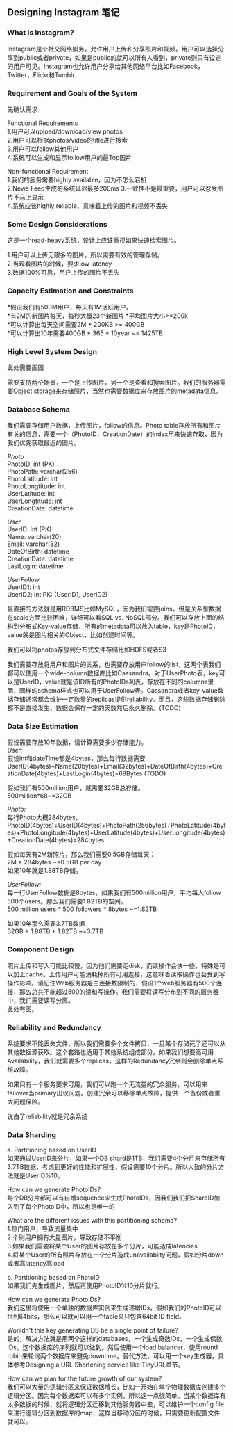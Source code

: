 ## Designing Instagram 笔记

### What is Instagram?
Instagram是个社交网络服务，允许用户上传和分享照片和视频。用户可以选择分享到public或者private，如果是public的就可以所有人看到，private则只有设定的用户可见。Instagram也允许用户分享给其他网络平台比如Facebook，Twitter，Flickr和Tumblr

### Requirement and Goals of the System
先确认需求

Functional Requirements  
1.用户可以upload/download/view photos  
2.用户可以根据photos/video的title进行搜索  
3.用户可以follow其他用户  
4.系统可以生成和显示follow用户的最Top图片

Non-functional Requirement  
1.我们的服务需要highly available，因为不怎么宕机  
2.News Feed生成的系统延迟最多200ms
3.一致性不是最重要，用户可以忍受图片不马上显示  
4.系统应该highly reliable，意味着上传的图片和视频不丢失  

### Some Design Considerations
这是一个read-heavy系统，设计上应该重视如果快速检索图片。

1.用户可以上传无限多的图片。所以需要有效的管理存储。  
2.当观看图片的时候，要求low latency  
3.数据100%可靠，用户上传的图片不丢失  

### Capacity Estimation and Constraints
*假设我们有500M用户，每天有1M活跃用户。  
*有2M的新图片每天，每秒大概23个新图片
*平均图片大小>=200k  
*可以计算出每天空间需要2M * 200KB >= 400GB  
*可以计算出10年需要400GB * 365 * 10year \~= 1425TB

### High Level System Design
此处需要画图  

需要支持两个场景，一个是上传图片，另一个是查看和搜索图片。我们的服务器需要Object storage来存储照片，当然也需要数据库来存放图片的metadata信息。

### Database Schema
我们需要存储用户数据，上传图片，follow的信息。Photo table存放所有和图片有关的信息，需要一个（PhotoID，CreationDate）的index用来快速存取，因为我们优先获取最近的图片。

*Photo*  
PhotoID: int (PK)  
PhotoPath: varchar(256)  
PhotoLatitude: int  
PhotoLongtitude: int  
UserLatitude: int  
UserLongtitude: int  
CreationDate: datetime  

*User*  
UserID: int (PK)  
Name: varchar(20)  
Email: varchar(32)  
DateOfBirth: datetime  
CreationDate: datetime  
LastLogin: datetime  

*UserFollow*  
UserID1: int  
UserID2: int
PK: (UserID1, UserID2)

最直接的方法就是用RDBMS比如MySQL，因为我们需要joins。但是关系型数据在scale方面比较困难，详细可以看SQL vs. NoSQL部分。我们可以存放上面的结构到分布式Key-value存储，所有的metadata可以放入table，key是PhotoID，value就是图片相关的Object，比如创建时间等。

我们可以将photos存放到分布式文件存储比如HDFS或者S3

我们需要存放将用户和图片的关系，也需要存放用户follow的list，这两个表我们都可以使用一个wide-column数据库比如Cassandra。对于UserPhoto表，key可以是UserID，value就是该ID所有的PhotoIDs列表，存放在不同的columns里面，同样的schema样式也可以用于UserFollow表。Cassandra或者key-value数据存储通常都会维护一定数量的replicas提供reliability。而且，这些数据存储删除都不是直接发生，数据会保存一定的天数然后永久删除。(TODO)

### Data Size Estimation
假设需要存放10年数据，请计算需要多少存储能力。  
*User:*  
假设int和dateTime都是4bytes，那么每行数据需要  
UserID(4bytes)+Name(20bytes)+Email(32bytes)+DateOfBirth(4bytes)+CreationDate(4bytes)+LastLogin(4bytes)=68Bytes (TODO)  

假如我们有500million用户，就需要32GB总存储。  
500million*68\~=32GB

*Photo:*  
每行Photo大概284bytes，  
PhotoID(4bytes)+UserID(4bytes)+PhotoPath(256bytes)+PhotoLatitude(4bytes)+PhotoLongitude(4bytes)+UserLatitude(4bytes)+UserLongitude(4bytes)+CreationDate(4bytes)=284bytes  

假如每天有2M新照片，那么我们需要0.5GB存储每天：  
2M * 284bytes \~=0.5GB per day  
如果10年就是1.88TB存储。

*UserFollow:*  
每一行UserFollow数据是8bytes，如果我们有500million用户，平均每人follow 500个users。那么我们需要1.82TB的空间。  
500 million users * 500 followers * 8bytes \~=1.82TB  

如果10年那么需要3.7TB数据  
32GB + 1.88TB + 1.82TB \~=3.7TB

### Component Design
照片上传和写入可能比较慢，因为他们需要走disk，而读操作会快一些，特殊是可以加上cache。上传用户可能消耗掉所有可用连接，这意味着读取操作也会受到写操作影响。请记住Web服务器是由连接数限制的，假设1个web服务器有500个连接，那么总共不能超过500的读和写操作。我们需要将读写分布到不同的服务器中，我们需要读写分离。  
此处有图。

### Reliability and Redundancy
系统要求不能丢失文件，所以我们需要多个文件拷贝，一旦某个存储死了还可以从其他数据源获取。这个套路也适用于其他系统组成部分。如果我们想要高可用Availability，我们就需要多个replicas，这样的Redundancy冗余则会删除单点系统故障。

如果只有一个服务要求可用，我们可以跑一个无流量的冗余服务，可以用来failover当primary出现问题。创建冗余可以移除单点故障，提供一个备份或者重大问题保险。

说白了reliability就是冗余系统

### Data Sharding
a. Partitioning based on UserID  
如果通过UserID来分片，如果一个DB shard是1TB，我们需要4个分片来存储所有3.7TB数据，考虑到更好的性能和扩展性，假设需要10个分片。所以大致的分片方法就是UserID%10。

How can we generate PhotoIDs?  
每个DB分片都可以有自增sequence来生成PhotoIDs，因我们我们把ShardID加入到了每个PhotoID中，所以也是唯一的

What are the different issues with this partitioning schema?  
1.热门用户，导致流量集中  
2.个别用户拥有大量图片，导致存储不平衡  
3.如果我们需要将某个User的图片存放在多个分片，可能造成latencies  
4.将某个User的所有照片存放在一个分片造成unavailabilty问题，假如分片down或者高latency高load

b. Partitioning based on PhotoID  
如果我们先生成图片，然后再使用PhotoID%10分片就行。

How can we generate PhotoIDs?  
我们这里将使用一个单独的数据库实例来生成递增IDs，假如我们的PhotoID可以fit到64bits，那么可以就可以用一个table来只包含64bit ID field。

Wonldn't this key generating DB be a single point of failure?  
是的，解决方法就是用两个这样的databases，一个生成奇数IDs，一个生成偶数IDs。这个数据库的序列就可以做到。然后使用一个load balancer，使用round robin来轮询两个数据库来避免downtime。替代方法，可以用一个key生成器，具体参考Designing a URL Shortening service like TinyURL章节。

How can we plan for the future growth of our system?  
我们可以大量的逻辑分区来保证数据增长，比如一开始在单个物理数据库创建多个逻辑分区。因为每个数据库可以有多个实例，所以这一点很简单。当某个数据库有太多数据的时候，就将逻辑分区迁移到其他服务器中去，可以维护一个config file来进行逻辑分区到数据库的map，这样当移动分区的时候，只需要更新配置文件就可以。



